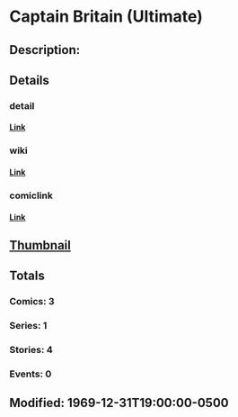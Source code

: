 # Captain Britain (Ultimate)
## Description: 
## Details
### detail
#### [Link](http://marvel.com/characters/382/captain_britain?utm_campaign=apiRef&utm_source=225578a89fc76f3d20fbffda5d17a88d)
### wiki
#### [Link](http://marvel.com/universe/Captain_Britain_(Ultimate)?utm_campaign=apiRef&utm_source=225578a89fc76f3d20fbffda5d17a88d)
### comiclink
#### [Link](http://marvel.com/comics/characters/1010915/captain_britain_ultimate?utm_campaign=apiRef&utm_source=225578a89fc76f3d20fbffda5d17a88d)
## [Thumbnail](http://i.annihil.us/u/prod/marvel/i/mg/6/a0/4c003574e99fb.jpg)
## Totals
### Comics: 3
### Series: 1
### Stories: 4
### Events: 0
## Modified: 1969-12-31T19:00:00-0500